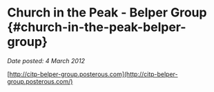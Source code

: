 # Church in the Peak - Belper Group {#church-in-the-peak-belper-group}

_Date posted: 4 March 2012_

[http://citp-belper-group.posterous.com](http://citp-belper-group.posterous.com/)